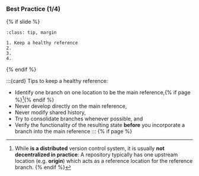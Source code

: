 ### Best Practice (1/4)

{% if slide %}
```{admonition} Best Practices
:class: tip, margin

1. Keep a healthy reference
2. 
3. 
4. 
```
{% endif %}

:::{card} Tips to keep a healthy reference:
- Identify one branch on one location to be the main reference,{% if page %}[^sn1]{% endif %}
- Never develop directly on the main reference,
- Never modify shared history,
- Try to consolidate branches whenever possible, and
- Verify the functionality of the resulting state **before** you incorporate a branch into the main reference 
:::
{% if page %}
[^sn1]: While **<i class="fab fa-git"></i> is a distributed** version control system, it is usually **not decentralized in practice**: A repository typically has one upstream location (e.g. **origin**) which acts as a reference location for the reference branch.
{% endif %}

